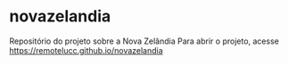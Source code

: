 # novazelandia
 Repositório do projeto sobre a Nova Zelândia
 Para abrir o projeto, acesse https://remotelucc.github.io/novazelandia